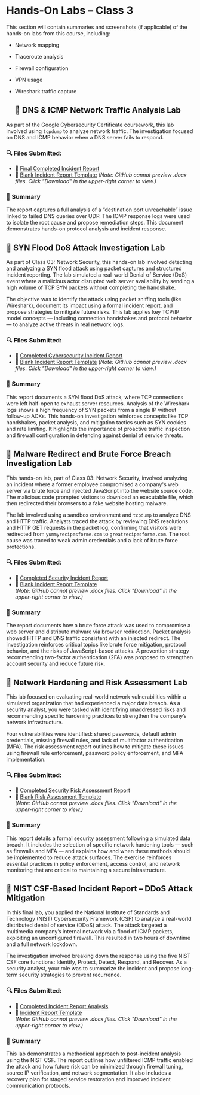 # Hands-On Labs – Class 3

This section will contain summaries and screenshots (if applicable) of the hands-on labs from this course, including:

- Network mapping
- Traceroute analysis
- Firewall configuration
- VPN usage
- Wireshark traffic capture

  ## 🧪 DNS & ICMP Network Traffic Analysis Lab

As part of the Google Cybersecurity Certificate coursework, this lab involved using `tcpdump` to analyze network traffic. The investigation focused on DNS and ICMP behavior when a DNS server fails to respond.

### 🔍 Files Submitted:
- 📝 [Final Completed Incident Report](./Final_Completed_Cybersecurity_Incident_Report_All_Steps.docx)
- 📄 [Blank Incident Report Template](./Cybersecurity-incident-report-network-traffic-analysis.docx)
*(Note: GitHub cannot preview .docx files. Click "Download" in the upper-right corner to view.)*

### 📌 Summary
The report captures a full analysis of a “destination port unreachable” issue linked to failed DNS queries over UDP. The ICMP response logs were used to isolate the root cause and propose remediation steps. This document demonstrates hands-on protocol analysis and incident response.

## 🧪 SYN Flood DoS Attack Investigation Lab

As part of Class 03: Network Security, this hands-on lab involved detecting and analyzing a SYN flood attack using packet captures and structured incident reporting. The lab simulated a real-world Denial of Service (DoS) event where a malicious actor disrupted web server availability by sending a high volume of TCP SYN packets without completing the handshake.

The objective was to identify the attack using packet sniffing tools (like Wireshark), document its impact using a formal incident report, and propose strategies to mitigate future risks. This lab applies key TCP/IP model concepts — including connection handshakes and protocol behavior — to analyze active threats in real network logs.

### 🔍 Files Submitted:
- 📝 [Completed Cybersecurity Incident Report](./CyberSecurityIncidentReport.docx)
- 📄 [Blank Incident Report Template](./CyberSecurityIncidentReportTemplate.docx)
*(Note: GitHub cannot preview .docx files. Click "Download" in the upper-right corner to view.)*

### 📌 Summary
This report documents a SYN flood DoS attack, where TCP connections were left half-open to exhaust server resources. Analysis of the Wireshark logs shows a high frequency of SYN packets from a single IP without follow-up ACKs. This hands-on investigation reinforces concepts like TCP handshakes, packet analysis, and mitigation tactics such as SYN cookies and rate limiting. It highlights the importance of proactive traffic inspection and firewall configuration in defending against denial of service threats.

## 🧪 Malware Redirect and Brute Force Breach Investigation Lab

This hands-on lab, part of Class 03: Network Security, involved analyzing an incident where a former employee compromised a company's web server via brute force and injected JavaScript into the website source code. The malicious code prompted visitors to download an executable file, which then redirected their browsers to a fake website hosting malware.

The lab involved using a sandbox environment and `tcpdump` to analyze DNS and HTTP traffic. Analysts traced the attack by reviewing DNS resolutions and HTTP GET requests in the packet log, confirming that visitors were redirected from `yummyrecipesforme.com` to `greatrecipesforme.com`. The root cause was traced to weak admin credentials and a lack of brute force protections.

### 🔍 Files Submitted:

- 📝 [Completed Security Incident Report](./Security_Incident_Report.docx)
- 📄 [Blank Incident Report Template](./Security-incident-report-template.docx)  
*(Note: GitHub cannot preview .docx files. Click "Download" in the upper-right corner to view.)*

### 📌 Summary

The report documents how a brute force attack was used to compromise a web server and distribute malware via browser redirection. Packet analysis showed HTTP and DNS traffic consistent with an injected redirect. The investigation reinforces critical topics like brute force mitigation, protocol behavior, and the risks of JavaScript-based attacks. A prevention strategy recommending two-factor authentication (2FA) was proposed to strengthen account security and reduce future risk.

## 🧪 Network Hardening and Risk Assessment Lab

This lab focused on evaluating real-world network vulnerabilities within a simulated organization that had experienced a major data breach. As a security analyst, you were tasked with identifying unaddressed risks and recommending specific hardening practices to strengthen the company’s network infrastructure.

Four vulnerabilities were identified: shared passwords, default admin credentials, missing firewall rules, and lack of multifactor authentication (MFA). The risk assessment report outlines how to mitigate these issues using firewall rule enforcement, password policy enforcement, and MFA implementation.

### 🔍 Files Submitted:

- 📝 [Completed Security Risk Assessment Report](./Security_Risk_Assessment_Report.docx)
- 📄 [Blank Risk Assessment Template](./SecurityRiskAssessmentTemplate.docx)  
*(Note: GitHub cannot preview .docx files. Click "Download" in the upper-right corner to view.)*

### 📌 Summary

This report details a formal security assessment following a simulated data breach. It includes the selection of specific network hardening tools — such as firewalls and MFA — and explains how and when these methods should be implemented to reduce attack surfaces. The exercise reinforces essential practices in policy enforcement, access control, and network monitoring that are critical to maintaining a secure infrastructure.

## 🧪 NIST CSF-Based Incident Report – DDoS Attack Mitigation

In this final lab, you applied the National Institute of Standards and Technology (NIST) Cybersecurity Framework (CSF) to analyze a real-world distributed denial of service (DDoS) attack. The attack targeted a multimedia company’s internal network via a flood of ICMP packets, exploiting an unconfigured firewall. This resulted in two hours of downtime and a full network lockdown.

The investigation involved breaking down the response using the five NIST CSF core functions: Identify, Protect, Detect, Respond, and Recover. As a security analyst, your role was to summarize the incident and propose long-term security strategies to prevent recurrence.

### 🔍 Files Submitted:

- 📝 [Completed Incident Report Analysis](./Incident_Report_Analysis.docx)
- 📄 [Incident Report Template](./IncidentReportAnalysisTemplate.docx)  
*(Note: GitHub cannot preview .docx files. Click "Download" in the upper-right corner to view.)*

### 📌 Summary

This lab demonstrates a methodical approach to post-incident analysis using the NIST CSF. The report outlines how unfiltered ICMP traffic enabled the attack and how future risk can be minimized through firewall tuning, source IP verification, and network segmentation. It also includes a recovery plan for staged service restoration and improved incident communication protocols.
